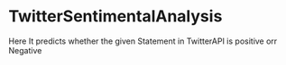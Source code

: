# TwitterSentimentalAnalysis
Here It predicts whether the given Statement  in TwitterAPI is positive orr Negative
